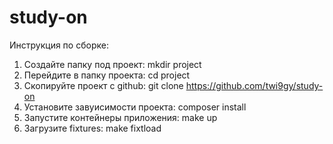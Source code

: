 # study-on
Инструкция по сборке:

1. Создайте папку под проект: mkdir project
2. Перейдите в папку проекта: cd project
3. Скопируйте проект с github: git clone https://github.com/twi9gy/study-on
4. Установите завуисимости проекта: composer install
5. Запустите контейнеры приложения: make up
6. Загрузите fixtures: make fixtload
